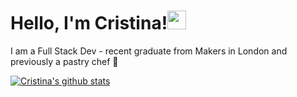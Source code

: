 # Hello, I'm Cristina!<img src="https://raw.githubusercontent.com/MartinHeinz/MartinHeinz/master/wave.gif" width="30px">


I am a Full Stack Dev - recent graduate from Makers in London and previously a pastry chef :cake:


[![Cristina's github stats](https://github-readme-stats.vercel.app/api?username=cfujiname)](https://github.com/cfujiname/github-readme-stats)

